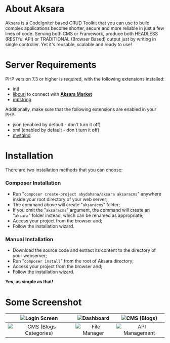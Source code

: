 # About Aksara
Aksara is a CodeIgniter based CRUD Toolkit that you can use to build complex applications become shorter, secure and more reliable in just a few lines of code. Serving both CMS or Framework, produce both HEADLESS (RESTful API) or TRADITIONAL (Browser Based) output just by writing in single controller. Yet it's reusable, scalable and ready to use!

# Server Requirements
PHP version 7.3 or higher is required, with the following extensions installed:

- [intl](http://php.net/manual/en/intl.requirements.php)
- [libcurl](http://php.net/manual/en/curl.requirements.php) to connect with **[Aksara Market](http://www.aksaracms.com/market)**
- [mbstring](http://php.net/manual/en/mbstring.installation.php)

Additionally, make sure that the following extensions are enabled in your PHP:

- json (enabled by default - don't turn it off)
- xml (enabled by default - don't turn it off)
- [mysqlnd](http://php.net/manual/en/mysqlnd.install.php)

# Installation
There are two installation methods that you can choose:
### Composer Installation
- Run "`composer create-project abydahana/aksara aksaracms`" anywhere inside your root directory of your web server;
- The command above will create "`aksaracms`" folder;
- If you omit the "`aksaracms`" argument, the command will create an "`aksara`" folder instead, which can be renamed as appropriate;
- Access your project from the browser and;
- Follow the installation wizard.

### Manual Installation
- Download the source code and extract its content to the directory of your webserver;
- Run "`composer install`" from the root of Aksara directory;
- Access your project from the browser and;
- Follow the installation wizard.

**Yes, as simple as that!**

# Some Screenshot
| ![Login Screen](https://user-images.githubusercontent.com/10624446/105020814-5dbb5480-5a7a-11eb-9ba7-e934feffd31c.png) | ![Dashboard](https://user-images.githubusercontent.com/10624446/105020792-572cdd00-5a7a-11eb-8ef9-3fe369f8f670.png) | ![CMS (Blogs)](https://user-images.githubusercontent.com/10624446/105020799-58f6a080-5a7a-11eb-9ebd-8555c963f541.png) |
| :---: | :---: | :---: |
| ![CMS (Blogs Categories)](https://user-images.githubusercontent.com/10624446/105020801-5a27cd80-5a7a-11eb-8282-c79cb35ddddf.png) | ![File Manager](https://user-images.githubusercontent.com/10624446/105020803-5ac06400-5a7a-11eb-9891-1a5caf02de7b.png) | ![API Management](https://user-images.githubusercontent.com/10624446/105020810-5c8a2780-5a7a-11eb-9157-2f5fd0c9e64d.png) |
